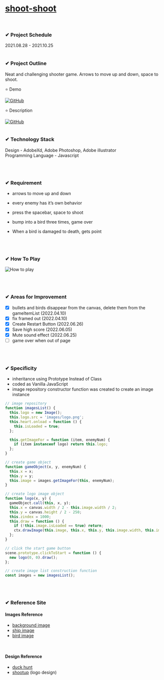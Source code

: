 # [shoot-shoot](https://lshyun730.github.io/shoot-shoot/)

<br>

### ✔ Project Schedule

2021.08.28 - 2021.10.25
<br><br>

### ✔ Project Outline

Neat and challenging shooter game. Arrows to move up and down, space to shoot.
<br>

⭐ Demo

<a href = "https://lshyun730.github.io/shoot-shoot/"><img alt="GitHub" src ="https://img.shields.io/badge/GitHub-181717.svg?&style=for-the-badge&logo=GitHub&logoColor=white"/>
</a>


⭐ Description

<a href = "https://drive.google.com/file/d/1eOE-lj2VxBPfoBy2XPr5744gL_LK-NKS/view"><img alt="GitHub" src ="https://img.shields.io/badge/Japanese-B7472A.svg?&style=for-the-badge&logo=Microsoft PowerPoint&logoColor=white"/>
</a>
<br><br>

### ✔ Technology Stack

Design - AdobeXd, Adobe Photoshop, Adobe illustrator <br>
Programming Language - Javascript

<br><br>

### ✔ Requirement

- arrows to move up and down
- every enemy has it’s own behavior
- press the spacebar, space to shoot
- bump into a bird three times, game over
- When a bird is damaged to death, gets point

  <br><br>

### ✔ How To Play

![How to play](https://user-images.githubusercontent.com/48264855/176650786-eb59af14-8811-4f80-9232-212145ca03d9.png)

  <br><br>

### ✔ Areas for Improvement

- [x] bullets and birds disappear from the canvas, delete them from the gameItemList (2022.04.10)
- [x] fix framed out (2022.04.10)
- [x] Create Restart Button (2022.06.26)
- [x] Save high score (2022.06.05)
- [x] Mute sound effect (2022.06.25)
- [ ] game over when out of page

<br><br>

### ✔ Specificity

- inheritance using Prototype Instead of Class
- coded as Vanilla JavaScript
- image repository constructor function was created to create an image instance

```javascript
// image repository
function imagesList() {
  this.logo = new Image();
  this.logo.src = 'images/logo.png';
  this.heart.onload = function () {
    this.isLoaded = true;
  };

  this.getImageFor = function (item, enemyNum) {
    if (item instanceof logo) return this.logo;
  };
}

// create game object
function gameObject(x, y, enemyNum) {
  this.x = x;
  this.y = y;
  this.image = images.getImageFor(this, enemyNum);
}

// create logo image object
function logo(x, y) {
  gameObject.call(this, x, y);
  this.x = canvas.width / 2 - this.image.width / 2;
  this.y = canvas.height / 2 - 250;
  this.zindex = 1000;
  this.draw = function () {
    if (!this.image.isLoaded == true) return;
    ctx.drawImage(this.image, this.x, this.y, this.image.width, this.image.height);
  };
}

// click the start game button
scene.prototype.clickToStart = function () {
  new logo(0, 0).draw();
};

// create image list construction function
const images = new imagesList();
```

<br><br>

### ✔ Reference Site

#### Images Reference

- [background image](https://kr.freepik.com/free-vector/adventure-background_16921968.htm)
- [ship image](https://www.freepik.com/free-vector/astronaut-riding-rocket-cartoon-vector-icon-illustration-science-technology-icon-concept-isolated-premium-vector-flat-cartoon-style_17303379.htm#page=2&query=astronaut%20space%20rocket&position=23&from_view=search)
- [bird image](https://www.freepik.com/free-vector/kawaii-birds-collection_4320275.htm#&position=3&from_view=undefined#position=1)

<br>

#### Design Reference

- [duck hunt](https://www.silvergames.com/en/duck-hunt)
- [shootup](https://shootup.io/) (logo design)

<br>
<br>
